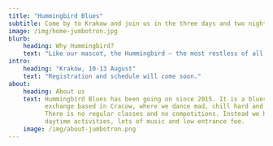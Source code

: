 ```yaml
---
title: "Hummingbird Blues"
subtitle: Come by to Krakow and join us in the three days and two nights non-stop dancing party!
image: /img/home-jumbotron.jpg
blurb:
    heading: Why Hummingbird?
    text: "Like our mascot, the Hummingbird – the most restless of all birds, we will be dancing without any breaks: from Friday evening, through parties, afterparties, daytime activities and meals together, until Monday morning."
intro:
    heading: "Kraków, 10-13 August"
    text: "Registration and schedule will come soon."
about:
    heading: About us
    text: Hummingbird Blues has been going on since 2015. It is a blues dancing
          exchange based in Cracow, where we dance mad, chill hard and share crazy.
          There is no regular classes and no competitions. Instead we have lots of
          daytime activities, lots of music and low entrance fee.
    image: /img/about-jumbotron.png
---
```


